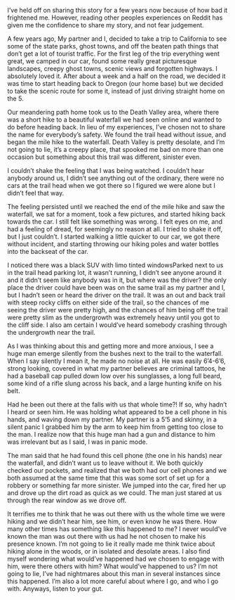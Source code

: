 I’ve held off on sharing this story for a few years now because of how bad it frightened me.  However, reading other peoples experiences on Reddit has given me the confidence to share my story, and not fear judgement.


A few years ago, My partner and I, decided to take a trip to California to see some of the state parks, ghost towns, and off the beaten path things that don’t get a lot of tourist traffic. For the first leg of the trip everything went great, we camped in our car, found some really great picturesque landscapes, creepy ghost towns, scenic views and forgotten highways. I absolutely loved it. After about a week and a half on the road, we decided it was time to start heading back to Oregon (our home base) but we decided to take the scenic route for some it, instead of just driving straight home on the 5. 


Our meandering path home took us to the Death Valley area, where there was a short hike to a beautiful waterfall we had seen online and wanted to do before heading back. In lieu of my experiences, I’ve chosen not to share the name for everybody’s safety. We found the trail head without issue, and began the mile hike to the waterfall. Death Valley is pretty desolate, and I’m not going to lie, it’s a creepy place, that spooked me bad on more than one occasion but something about this trail was different, sinister even. 


I couldn’t shake the feeling that I was being watched. I couldn’t hear anybody around us, I didn’t see anything out of the ordinary, there were no cars at the trail head when we got there so I figured we were alone but I didn’t feel that way.


The feeling persisted until we reached the end of the mile hike and saw the waterfall, we sat for a moment, took a few pictures, and started hiking back towards the car. 
I still felt like something was wrong. I felt eyes on me, and had a feeling of dread, for seemingly no reason at all. I tried to shake it off, but I just couldn’t. I started walking a little quicker to our car, we got there without incident, and starting throwing our hiking poles and water bottles into the backseat of the car. 


I noticed there was a black SUV with limo tinted windowsParked next to us in the trail head parking lot, it wasn’t running, I didn’t see anyone around it and it didn’t seem like anybody was in it, but where was the driver? the only place the driver could have been was on the same trail as my partner and I, but I hadn’t seen or heard the driver on the trail. It was an out and back trail with steep rocky cliffs on either side of the trail, so the chances of me seeing the driver were pretty high, and the chances of him being off the trail were pretty slim as the undergrowth was extremely heavy until you got to the cliff side. I also am certain I would’ve heard somebody crashing through the undergrowth near the trail.


As I was thinking about this and getting more and more anxious, I see a huge man emerge silently from the bushes next to the trail to the waterfall. When I say silently I mean it, he made no noise at all. He was easily 6’4-6’6,  strong looking, covered in what my partner believes are criminal tattoos, he had a baseball cap pulled down low over his sunglasses, a long full beard, some kind of a rifle slung across his back, and a large hunting knife on his belt. 


Had he been out there at the falls with us that whole time?! If so, why hadn’t I heard or seen him. He was holding what appeared to be a cell phone in his hands, and waving down my partner. My partner is a 5’5 and skinny, in a silent panic I grabbed him by the arm to keep him from getting too close to the man. I realize now that this huge man had a gun and distance to him was irrelevant but as I said, I was in panic mode. 


The man said that he had found this cell phone (the one in his hands) near the waterfall, and didn’t want us to leave without it. We both quickly checked our pockets, and realized that we both had our cell phones and we both assumed at the same time that this was some sort of set up for a robbery or something far more sinister. We jumped into the car, fired her up and drove up the dirt road as quick as we could. The man just stared at us through the rear window as we drove off.


It terrifies me to think that he was out there with us the whole time we were hiking and we didn’t hear him, see him, or even know he was there. How many other times has something like this happened to me? I never would’ve known the man was out there with us had he not chosen to make his presence known. I’m not going to lie it really made me think twice about hiking alone in the woods, or in isolated and desolate areas. I also find myself wondering what would’ve happened had we chosen to engage with him, were there others with him? What would’ve happened to us? I’m not going to lie, I’ve had nightmares about this man in several instances since this happened. I’m also a lot more careful about where I go, and who I go with. Anyways, listen to your gut.